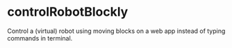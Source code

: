 # controlRobotBlockly
Control a (virtual) robot using moving blocks on a web app instead of typing commands in terminal.
